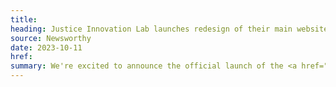 ```yaml
---
title:
heading: Justice Innovation Lab launches redesign of their main website, supported by Skylight
source: Newsworthy
date: 2023-10-11
href:
summary: We're excited to announce the official launch of the <a href="https://justiceinnovationlab.org/">Justice Innovation Lab's (JIL) website redesign</a>. Through Skylight's design support, this modernized web experience will play a critical role in strengthening JIL's digital footprint and highlighting resources for data-informed criminal legal system reform.
---
```

